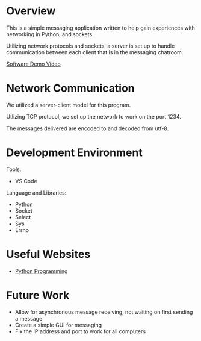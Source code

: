 # Overview

This is a simple messaging application written to help gain experiences with networking in Python, and sockets.

Utilizing network protocols and sockets, a server is set up to handle communication between each client that is in the messaging chatroom.

[Software Demo Video](https://youtu.be/5T1WbnhR7hc)

# Network Communication

We utilized a server-client model for this program.

Utlizing TCP protocol, we set up the network to work on the port 1234.

The messages delivered are encoded to and decoded from utf-8.

# Development Environment

Tools:
- VS Code

Language and Libraries:
- Python
- Socket
- Select
- Sys
- Errno

# Useful Websites

* [Python Programming](https://pythonprogramming.net/)

# Future Work

* Allow for asynchronous message receiving, not waiting on first sending a message
* Create a simple GUI for messaging
* Fix the IP address and port to work for all computers